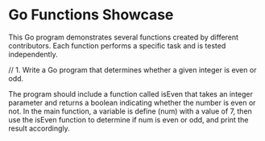 # Go Functions Showcase

This Go program demonstrates several functions created by different contributors. Each function performs a specific task and is tested independently.

// 1. Write a Go program that determines whether a given integer is even or odd. 

The program should include a function called isEven that takes an integer parameter and returns a boolean indicating whether the number is even or not.
In the main function, a variable is define (num) with a value of 7, then use the isEven function to determine if num is even or odd, and print the result accordingly.






